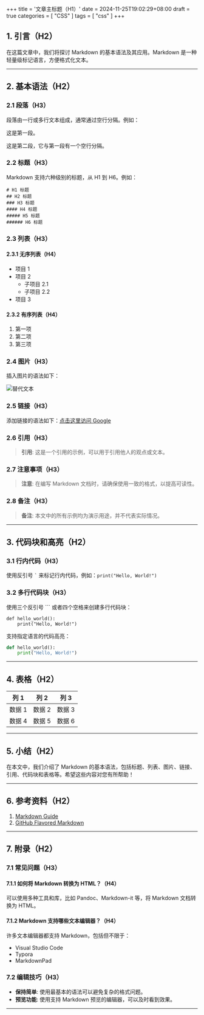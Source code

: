 +++
title = '文章主标题（H1）'
date = 2024-11-25T19:02:29+08:00
draft = true
categories = [ "CSS" ]
tags = [ "css" ]
+++


## 1. 引言（H2）

在这篇文章中，我们将探讨 Markdown 的基本语法及其应用。Markdown 是一种轻量级标记语言，方便格式化文本。

---

## 2. 基本语法（H2）

### 2.1 段落（H3）

段落由一行或多行文本组成，通常通过空行分隔。例如：

这是第一段。

这是第二段，它与第一段有一个空行分隔。

### 2.2 标题（H3）

Markdown 支持六种级别的标题，从 H1 到 H6。例如：

```
# H1 标题
## H2 标题
### H3 标题
#### H4 标题
##### H5 标题
###### H6 标题
```

### 2.3 列表（H3）

#### 2.3.1 无序列表（H4）

- 项目 1
- 项目 2
  - 子项目 2.1
  - 子项目 2.2
- 项目 3

#### 2.3.2 有序列表（H4）

1. 第一项
2. 第二项
3. 第三项

### 2.4 图片（H3）

插入图片的语法如下：

![替代文本](https://example.com/image.jpg "图片标题")

### 2.5 链接（H3）

添加链接的语法如下：[点击这里访问 Google](https://www.google.com)

### 2.6 引用（H3）

> **引用**: 这是一个引用的示例，可以用于引用他人的观点或文本。

### 2.7 注意事项（H3）

> **注意**: 在编写 Markdown 文档时，请确保使用一致的格式，以提高可读性。

### 2.8 备注（H3）

> **备注**: 本文中的所有示例均为演示用途，并不代表实际情况。

---

## 3. 代码块和高亮（H2）

### 3.1 行内代码（H3）

使用反引号 `` ` `` 来标记行内代码，例如：`print("Hello, World!")`

### 3.2 多行代码块（H3）

使用三个反引号 ``` 或者四个空格来创建多行代码块：

```
def hello_world():
    print("Hello, World!")
```

支持指定语言的代码高亮：

```python
def hello_world():
    print("Hello, World!")
```

---

## 4. 表格（H2）

| 列 1 | 列 2 | 列 3 |
|------|------|------|
| 数据 1 | 数据 2 | 数据 3 |
| 数据 4 | 数据 5 | 数据 6 |

---

## 5. 小结（H2）

在本文中，我们介绍了 Markdown 的基本语法，包括标题、列表、图片、链接、引用、代码块和表格等。希望这些内容对您有所帮助！

---

## 6. 参考资料（H2）

1. [Markdown Guide](https://www.markdownguide.org/)
2. [GitHub Flavored Markdown](https://github.github.com/gfm/)

---

## 7. 附录（H2）

### 7.1 常见问题（H3）

#### 7.1.1 如何将 Markdown 转换为 HTML？（H4）

可以使用多种工具和库，比如 Pandoc、Markdown-it 等，将 Markdown 文档转换为 HTML。

#### 7.1.2 Markdown 支持哪些文本编辑器？（H4）

许多文本编辑器都支持 Markdown，包括但不限于：
- Visual Studio Code
- Typora
- MarkdownPad

### 7.2 编辑技巧（H3）

- **保持简单**: 使用最基本的语法可以避免复杂的格式问题。
- **预览功能**: 使用支持 Markdown 预览的编辑器，可以及时看到效果。

---
